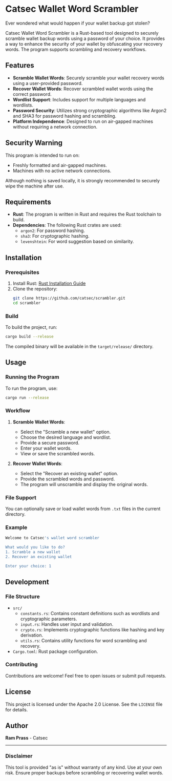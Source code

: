 # Catsec Wallet Word Scrambler

Ever wondered what would happen if your wallet backup got stolen? 

Catsec Wallet Word Scrambler is a Rust-based tool designed to securely scramble wallet backup words using a password of your choice. It provides a way to enhance the security of your wallet by obfuscating your recovery words. The program supports scrambling and recovery workflows.

## Features
- **Scramble Wallet Words**: Securely scramble your wallet recovery words using a user-provided password.
- **Recover Wallet Words**: Recover scrambled wallet words using the correct password.
- **Wordlist Support**: Includes support for multiple languages and wordlists.
- **Password Security**: Utilizes strong cryptographic algorithms like Argon2 and SHA3 for password hashing and scrambling.
- **Platform Independence**: Designed to run on air-gapped machines without requiring a network connection.

## Security Warning
This program is intended to run on:
- Freshly formatted and air-gapped machines.
- Machines with no active network connections.

Although nothing is saved locally, it is strongly recommended to securely wipe the machine after use.

## Requirements
- **Rust**: The program is written in Rust and requires the Rust toolchain to build.
- **Dependencies**: The following Rust crates are used:
  - `argon2`: For password hashing.
  - `sha3`: For cryptographic hashing.
  - `levenshtein`: For word suggestion based on similarity.

## Installation

### Prerequisites
1. Install Rust: [Rust Installation Guide](https://www.rust-lang.org/tools/install)
2. Clone the repository:
   ```bash
   git clone https://github.com/catsec/scrambler.git
   cd scrambler
   ```

### Build
To build the project, run:
```bash
cargo build --release
```
The compiled binary will be available in the `target/release/` directory.

## Usage

### Running the Program
To run the program, use:
```bash
cargo run --release
```

### Workflow
1. **Scramble Wallet Words**:
   - Select the "Scramble a new wallet" option.
   - Choose the desired language and wordlist.
   - Provide a secure password.
   - Enter your wallet words.
   - View or save the scrambled words.

2. **Recover Wallet Words**:
   - Select the "Recover an existing wallet" option.
   - Provide the scrambled words and password.
   - The program will unscramble and display the original words.

### File Support
You can optionally save or load wallet words from `.txt` files in the current directory.

### Example
```bash
Welcome to Catsec's wallet word scrambler

What would you like to do?
1. Scramble a new wallet
2. Recover an existing wallet

Enter your choice: 1
```

## Development
### File Structure
- `src/`
  - `constants.rs`: Contains constant definitions such as wordlists and cryptographic parameters.
  - `input.rs`: Handles user input and validation.
  - `crypto.rs`: Implements cryptographic functions like hashing and key derivation.
  - `utils.rs`: Contains utility functions for word scrambling and recovery.
- `Cargo.toml`: Rust package configuration.

### Contributing
Contributions are welcome! Feel free to open issues or submit pull requests.

## License
This project is licensed under the Apache 2.0 License. See the `LICENSE` file for details.

## Author
**Ram Prass** - Catsec

---

### Disclaimer
This tool is provided "as is" without warranty of any kind. Use at your own risk. Ensure proper backups before scrambling or recovering wallet words.
